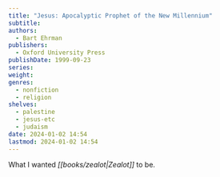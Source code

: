 ```yaml
---
title: "Jesus: Apocalyptic Prophet of the New Millennium"
subtitle: 
authors:
  - Bart Ehrman
publishers:
  - Oxford University Press
publishDate: 1999-09-23
series: 
weight: 
genres:
  - nonfiction
  - religion
shelves:
  - palestine
  - jesus-etc
  - judaism
date: 2024-01-02 14:54
lastmod: 2024-01-02 14:54
---
```

What I wanted *[[books/zealot|Zealot]]* to be.